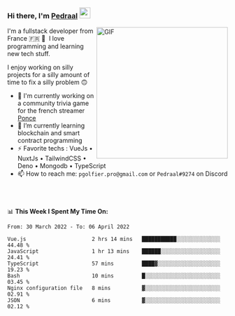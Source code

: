 ### Hi there, I'm <a href="https://pedraal.dev" target="_blank">Pedraal</a> <img src="https://media.giphy.com/media/hvRJCLFzcasrR4ia7z/giphy.gif" width="25px">
<img align="right" alt="GIF" src="https://pedraal.dev/avatar.png" width="300" height="300" />

I'm a fullstack developer from France 🇫🇷 🥖 &nbsp;I love programming and learning new
tech stuff.

I enjoy working on silly projects for a silly amount of time to fix a silly problem 🙃

- 🔭  I'm currently working on a community trivia game for the french streamer <a href="https://twitch.tv/ponce" target="_blank">Ponce</a>
- 🌱 I’m currently learning blockchain and smart contract programming
- ⚡ Favorite techs : VueJs &bull; NuxtJs &bull; TailwindCSS &bull; Deno &bull; Mongodb &bull; TypeScript
- 📫 How to reach me: `pgolfier.pro@gmail.com` or `Pedraal#9274` on Discord

<br>
<br>

📊 **This Week I Spent My Time On:**
<!--START_SECTION:waka-->

```text
From: 30 March 2022 - To: 06 April 2022

Vue.js                     2 hrs 14 mins   ███████████░░░░░░░░░░░░░░   44.48 %
JavaScript                 1 hr 13 mins    ██████░░░░░░░░░░░░░░░░░░░   24.41 %
TypeScript                 57 mins         ████▓░░░░░░░░░░░░░░░░░░░░   19.23 %
Bash                       10 mins         █░░░░░░░░░░░░░░░░░░░░░░░░   03.45 %
Nginx configuration file   8 mins          ▓░░░░░░░░░░░░░░░░░░░░░░░░   02.91 %
JSON                       6 mins          ▓░░░░░░░░░░░░░░░░░░░░░░░░   02.12 %
```

<!--END_SECTION:waka-->
